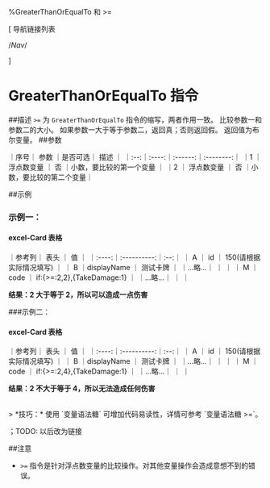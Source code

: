 
%GreaterThanOrEqualTo 和 >=


[ 导航链接列表

/*Nav*/

]
# GreaterThanOrEqualTo 指令

##描述
`>=` 为 `GreaterThanOrEqualTo` 指令的缩写，两者作用一致。
比较参数一和参数二的大小。
如果参数一大于等于参数二，返回真；否则返回假。
返回值为布尔变量。
##参数



｜序号｜ 参数 ｜是否可选｜          描述  ｜
｜:--:｜:----:｜:------:｜:--------:｜
｜1  ｜ 浮点数变量 ｜   否   ｜小数，要比较的第一个变量 ｜
｜2  ｜ 浮点数变量 ｜   否   ｜小数，要比较的第二个变量｜


##示例
### 示例一：
#### excel-Card 表格

｜参考列｜    表头    ｜ 值 ｜
｜:----:｜:----------:｜:--:｜
｜  A   ｜     id     ｜  150(请根据实际情况填写) ｜
｜  B   ｜displayName ｜  测试卡牌  ｜
｜…略…｜            ｜    ｜
｜  M   ｜    code    ｜  if:{>=:2,2},{TakeDamage:1}  ｜
｜…略…｜            ｜    ｜

**结果：2 大于等于 2，所以可以造成一点伤害**

###示例二：
#### excel-Card 表格

｜参考列｜    表头    ｜ 值 ｜
｜:----:｜:----------:｜:--:｜
｜  A   ｜     id     ｜  150(请根据实际情况填写) ｜
｜  B   ｜displayName ｜  测试卡牌  ｜
｜…略…｜            ｜    ｜
｜  M   ｜    code    ｜  if:{>=:2,4},{TakeDamage:1}  ｜
｜…略…｜            ｜    ｜

**结果：2 不大于等于 4，所以无法造成任何伤害**

<br/>
> *技巧：* 使用 `变量语法糖` 可增加代码易读性，详情可参考 `变量语法糖 >=`。

；TODO: 以后改为链接

##注意
+ `>=` 指令是针对浮点数变量的比较操作。对其他变量操作会造成意想不到的错误。


